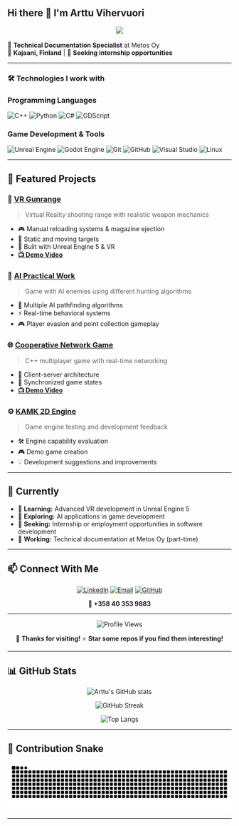 ## Hi there 👋 I'm Arttu Vihervuori

<div align="center">
  <img src="https://readme-typing-svg.herokuapp.com/?lines=ICT+Engineering+Student+🎓;Game+Developer+🎮;Software+Developer+💻;VR+Enthusiast+🥽;AI+%26+Machine+Learning+🤖;Always+learning+new+things!+🚀&font=Fira%20Code&center=true&width=500&height=50&color=58a6ff&vCenter=true&size=18&duration=4000&pause=1000">
</div>

🏢 **Technical Documentation Specialist** at Metos Oy  
📍 **Kajaani, Finland** | 🎯 **Seeking internship opportunities**

---

### 🛠️ Technologies I work with

### Programming Languages
![C++](https://img.shields.io/badge/c++-%2300599C.svg?style=for-the-badge&logo=c%2B%2B&logoColor=white)
![Python](https://img.shields.io/badge/python-3670A0?style=for-the-badge&logo=python&logoColor=ffdd54)
![C#](https://img.shields.io/badge/c%23-%23239120.svg?style=for-the-badge&logo=c-sharp&logoColor=white)
![GDScript](https://img.shields.io/badge/GODOT-%23FFFFFF.svg?style=for-the-badge&logo=godot-engine)

### Game Development & Tools
![Unreal Engine](https://img.shields.io/badge/unrealengine-%23313131.svg?style=for-the-badge&logo=unrealengine&logoColor=white)
![Godot Engine](https://img.shields.io/badge/GODOT-%23FFFFFF.svg?style=for-the-badge&logo=godot-engine)
![Git](https://img.shields.io/badge/git-%23F05033.svg?style=for-the-badge&logo=git&logoColor=white)
![GitHub](https://img.shields.io/badge/github-%23121011.svg?style=for-the-badge&logo=github&logoColor=white)
![Visual Studio](https://img.shields.io/badge/Visual%20Studio-5C2D91.svg?style=for-the-badge&logo=visual-studio&logoColor=white)
![Linux](https://img.shields.io/badge/Linux-FCC624?style=for-the-badge&logo=linux&logoColor=black)

---

## 🚀 Featured Projects

### 🥽 [VR Gunrange](https://github.com/kartturih/VR_gunrange)
> Virtual Reality shooting range with realistic weapon mechanics

- 🎮 Manual reloading systems & magazine ejection
- 🎯 Static and moving targets
- 🔧 Built with Unreal Engine 5 & VR
- **[📺 Demo Video](https://youtu.be/EPrb9Z0E9HA)**

### 🤖 [AI Practical Work](https://github.com/kartturih/AI-practical-work)  
> Game with AI enemies using different hunting algorithms

- 🧠 Multiple AI pathfinding algorithms
- ⚡ Real-time behavioral systems
- 🎮 Player evasion and point collection gameplay

### 🌐 [Cooperative Network Game](https://github.com/kartturih/coop_verkkopeli)
> C++ multiplayer game with real-time networking

- 🔗 Client-server architecture
- 🔄 Synchronized game states
- **[📺 Demo Video](https://youtu.be/5OXqbHb9G5A)**

### ⚙️ [KAMK 2D Engine](https://github.com/kartturih/kamk2D_engine)
> Game engine testing and development feedback

- 🛠️ Engine capability evaluation
- 🎮 Demo game creation
- 💡 Development suggestions and improvements

---

## 🌱 Currently

- 🔭 **Learning:** Advanced VR development in Unreal Engine 5
- 🌱 **Exploring:** AI applications in game development  
- 🎯 **Seeking:** Internship or employment opportunities in software development
- 💼 **Working:** Technical documentation at Metos Oy (part-time)

---

## 📫 Connect With Me

<div align="center">

[![LinkedIn](https://img.shields.io/badge/linkedin-%230077B5.svg?style=for-the-badge&logo=linkedin&logoColor=white)](https://www.linkedin.com/in/arttu-vihervuori/)
[![Email](https://img.shields.io/badge/Gmail-D14836?style=for-the-badge&logo=gmail&logoColor=white)](mailto:arttu.vihervuori@outlook.com)
[![GitHub](https://img.shields.io/badge/github-%23121011.svg?style=for-the-badge&logo=github&logoColor=white)](https://github.com/kartturih)

**📱 +358 40 353 9883**

</div>

---

<div align="center">
  
![Profile Views](https://komarev.com/ghpvc/?username=kartturih&label=Profile%20views&color=58a6ff&style=flat)

💫 **Thanks for visiting!** ⭐ **Star some repos if you find them interesting!**

</div>

---

## 📊 GitHub Stats

<div align="center">

![Arttu's GitHub stats](https://github-readme-stats.vercel.app/api?username=kartturih&show_icons=true&theme=github_dark&hide_border=true&count_private=true)

![GitHub Streak](https://streak-stats.demolab.com/?user=kartturih&theme=github-dark-blue&hide_border=true)

![Top Langs](https://github-readme-stats.vercel.app/api/top-langs/?username=kartturih&layout=compact&theme=github_dark&hide_border=true&count_private=true)

</div>

---

## 🐍 Contribution Snake

<div align="center">
  <img src="https://raw.githubusercontent.com/kartturih/kartturih/output/github-contribution-grid-snake-dark.svg" alt="Snake animation" />
</div>

---
